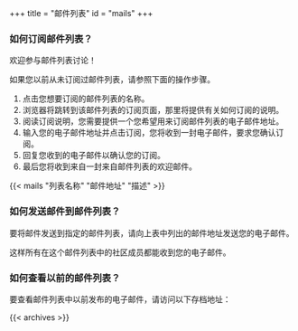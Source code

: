 +++
title = "邮件列表"
id = "mails"
+++

### 如何订阅邮件列表？

欢迎参与邮件列表讨论！

如果您以前从未订阅过邮件列表，请参照下面的操作步骤。

1. 点击您想要订阅的邮件列表的名称。
2. 浏览器将跳转到该邮件列表的订阅页面，那里将提供有关如何订阅的说明。
3. 阅读订阅说明，您需要提供一个您希望用来订阅邮件列表的电子邮件地址。
4. 输入您的电子邮件地址并点击订阅，您将收到一封电子邮件，要求您确认订阅。
5. 回复您收到的电子邮件以确认您的订阅。
6. 最后您将收到来自一封来自邮件列表的欢迎邮件。

{{< mails "列表名称" "邮件地址" "描述" >}}

### 如何发送邮件到邮件列表？

要将邮件发送到指定的邮件列表，请向上表中列出的邮件地址发送您的电子邮件。

这样所有在这个邮件列表中的社区成员都能收到您的电子邮件。

### 如何查看以前的邮件列表？

要查看邮件列表中以前发布的电子邮件，请访问以下存档地址：

{{< archives >}}
